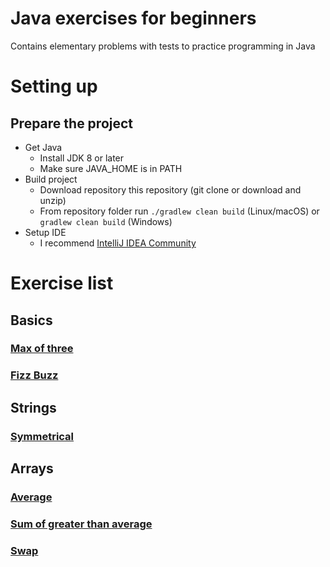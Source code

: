 # Java exercises for beginners

Contains elementary problems with tests to practice programming in Java

# Setting up

## Prepare the project

* Get Java
  * Install JDK 8 or later
  * Make sure JAVA_HOME is in PATH
* Build project
  * Download repository this repository (git clone or download and unzip)
  * From repository folder run `./gradlew clean build` (Linux/macOS) or `gradlew clean build` (Windows)
* Setup IDE
  * I recommend [IntelliJ IDEA Community](https://www.jetbrains.com/idea/download/)

# Exercise list

## Basics

### [Max of three](src/main/java/com/github/vorago/basics/MaxOfThree.java)

### [Fizz Buzz](src/main/java/com/github/vorago/basics/FizzBuzz.java)

## Strings

### [Symmetrical](src/main/java/com/github/vorago/strings/Symmetrical.java)

## Arrays

### [Average](src/main/java/com/github/vorago/arrays/Average.java)

### [Sum of greater than average](src/main/java/com/github/vorago/arrays/SumOfGreaterThanAverage.java)

### [Swap](src/main/java/com/github/vorago/arrays/Swap.java)


